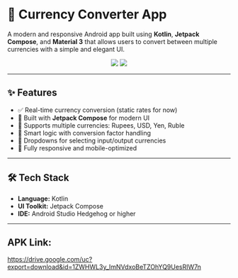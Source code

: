 # 💱 Currency Converter App

A modern and responsive Android app built using **Kotlin**, **Jetpack Compose**, and **Material 3** that allows users to convert between multiple currencies with a simple and elegant UI.

<p align="center">
  <img src="https://img.shields.io/badge/Kotlin-1.9.0-blueviolet?logo=kotlin" />
  <img src="https://img.shields.io/badge/Jetpack%20Compose-UI-blue?logo=android" />
</p>

---


## ✨ Features

- ✅ Real-time currency conversion (static rates for now)
- 🎨 Built with **Jetpack Compose** for modern UI
- 🧮 Supports multiple currencies: Rupees, USD, Yen, Ruble
- 🧠 Smart logic with conversion factor handling
- 🔄 Dropdowns for selecting input/output currencies
- 📱 Fully responsive and mobile-optimized

---


## 🛠️ Tech Stack

- **Language:** Kotlin
- **UI Toolkit:** Jetpack Compose
- **IDE:** Android Studio Hedgehog or higher

---

## APK Link: 
https://drive.google.com/uc?export=download&id=1ZWHWL3y_ImNVdxoBeTZOhYQ9UesRIW7n
